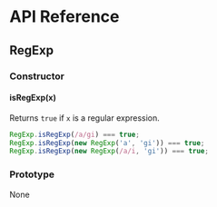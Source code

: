 # API Reference

## RegExp

### Constructor

#### isRegExp(x)

Returns `true` if `x` is a regular expression.

```ts
RegExp.isRegExp(/a/gi) === true;
RegExp.isRegExp(new RegExp('a', 'gi')) === true;
RegExp.isRegExp(new RegExp(/a/i, 'gi')) === true;
```

### Prototype

None
